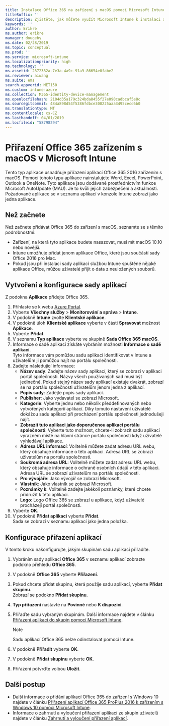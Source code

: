 ```yaml
---
title: Instalace Office 365 na zařízení s macOS pomocí Microsoft Intune
titleSuffix: ''
description: Zjistěte, jak můžete využít Microsoft Intune k instalaci aplikací Office 365 na zařízení s macOS.
keywords: ''
author: Erikre
ms.author: erikre
manager: dougeby
ms.date: 02/28/2019
ms.topic: conceptual
ms.prod: ''
ms.service: microsoft-intune
ms.localizationpriority: high
ms.technology: ''
ms.assetid: 2372332a-7e3a-4a9c-91a9-86654e0fabe2
ms.reviewer: aiwang
ms.suite: ems
search.appverid: MET150
ms.custom: intune-azure
ms.collection: M365-identity-device-management
ms.openlocfilehash: 2104d35a179c324bda8455f27e090cadbcaf5e8c
ms.sourcegitcommit: 484a898d54f5386fdbce300225aaa3495cecd6b0
ms.translationtype: MT
ms.contentlocale: cs-CZ
ms.lasthandoff: 04/01/2019
ms.locfileid: "58798294"
---
```

# <a name="assign-office-365-to-macos-devices-with-microsoft-intune"></a>Přiřazení Office 365 zařízením s macOS v Microsoft Intune

Tento typ aplikace usnadňuje přiřazení aplikací Office 365 2016 zařízením s macOS. Pomocí tohoto typu aplikace nainstalujete Word, Excel, PowerPoint, Outlook a OneNote. Tyto aplikace jsou dodávané prostřednictvím funkce Microsoft AutoUpdate (MAU). Je to kvůli jejich zabezpečení a aktuálnosti. Požadované aplikace se v seznamu aplikací v konzole Intune zobrazí jako jedna aplikace.


## <a name="before-you-start"></a>Než začnete

Než začnete přidávat Office 365 do zařízení s macOS, seznamte se s těmito podrobnostmi:

- Zařízení, na která tyto aplikace budete nasazovat, musí mít macOS 10.10 nebo novější.
- Intune umožňuje přidat jenom aplikace Office, které jsou součástí sady Office 2016 pro Mac.
- Pokud jsou při instalaci sady aplikací službou Intune spuštěné nějaké aplikace Office, můžou uživatelé přijít o data z neuložených souborů.

## <a name="create-and-configure-the-app-suite"></a>Vytvoření a konfigurace sady aplikací

Z podokna **Aplikace** přidejte Office 365.
1. Přihlaste se k webu [Azure Portal](https://portal.azure.com).
2. Vyberte **Všechny služby** > **Monitorování a správa** > **Intune**.
3. V podokně **Intune** zvolte **Klientské aplikace**.
4. V podokně úloh **Klientské aplikace** vyberte v části **Spravovat** možnost **Aplikace**. 
5. Vyberte **Přidat**.
6. V seznamu **Typ aplikace** vyberte ve skupině **Sada Office 365** **macOS**.
7. Informace o sadě aplikací získáte vybráním možnosti **Informace o sadě aplikací**.  
    Tyto informace vám pomůžou sadu aplikací identifikovat v Intune a uživatelům ji pomůžou najít na portálu společnosti.
8. Zadejte následující informace:
    - **Název sady**: Zadejte název sady aplikací, který se zobrazí v aplikaci portál společnosti. Názvy všech používaných sad musí být jedinečné. Pokud stejný název sady aplikací existuje dvakrát, zobrazí se na portálu společnosti uživatelům jenom jedna z aplikací.
    - **Popis sady**: Zadejte popis sady aplikací.
    - **Publisher**: Jako vydavatel se zobrazí Microsoft.
    - **Kategorie**: Vyberte jednu nebo několik předdefinovaných nebo vytvořených kategorií aplikací. Díky tomuto nastavení uživatelé dokážou sadu aplikací při procházení portálu společnosti jednodušeji najít.
    - **Zobrazit tuto aplikaci jako doporučenou aplikaci portálu společnosti**: Vyberte tuto možnost, chcete-li zobrazit sadu aplikací výrazném místě na hlavní stránce portálu společnosti když uživatelé vyhledávají aplikace.
    - **Adresa URL informací**: Volitelně můžete zadat adresu URL webu, který obsahuje informace o této aplikaci. Adresa URL se zobrazí uživatelům na portálu společnosti.
    - **Soukromá adresa URL**: Volitelně můžete zadat adresu URL webu, který obsahuje informace o ochraně osobních údajů v této aplikaci. Adresa URL se zobrazí uživatelům na portálu společnosti.
    - **Pro vývojáře**: Jako vývojář se zobrazí Microsoft.
    - **Vlastník**: Jako vlastník se zobrazí Microsoft.
    - **Poznámky k**: Volitelně zadejte jakékoli poznámky, které chcete přidružit k této aplikaci.
    - **Logo**: Logo Office 365 se zobrazí u aplikace, když uživatelé procházejí portál společnosti.
9. Vyberte **OK**.
10. V podokně **Přidat aplikaci** vyberte **Přidat**.  
    Sada se zobrazí v seznamu aplikací jako jedna položka.

## <a name="configure-app-assignments"></a>Konfigurace přiřazení aplikací

V tomto kroku nakonfigurujte, jakým skupinám sadu aplikací přiřadíte. 

1. Vybráním sady aplikací **Office 365** v seznamu aplikací zobrazte podokno přehledu **Office 365**.
2. V podokně **Office 365** vyberte **Přiřazení**.
3. Pokud chcete přidat skupinu, která použije sadu aplikací, vyberte **Přidat skupinu**.  
    Zobrazí se podokno **Přidat skupinu**.
4. **Typ přiřazení** nastavte na **Povinné** nebo **K dispozici**.
5. Přiřaďte sadu vybraným skupinám. Další informace najdete v článku [Přiřazení aplikací do skupin pomocí Microsoft Intune](apps-deploy.md).

    >[!Note]
    > Sadu aplikací Office 365 nelze odinstalovat pomocí Intune.

5. V podokně **Přiřadit** vyberte **OK**.
6. V podokně **Přidat skupinu** vyberte **OK**.
7. Přiřazení potvrďte volbou **Uložit**.

## <a name="next-steps"></a>Další postup

- Další informace o přidání aplikací Office 365 do zařízení s Windows 10 najdete v článku [Přiřazení aplikací Office 365 ProPlus 2016 k zařízením s Windows 10 pomocí Microsoft Intune](apps-add-office365.md).
- Informace o zahrnutí a vyloučení přiřazení aplikací ze skupin uživatelů najdete v článku [Zahrnutí a vyloučení přiřazení aplikací](apps-inc-exl-assignments.md).
